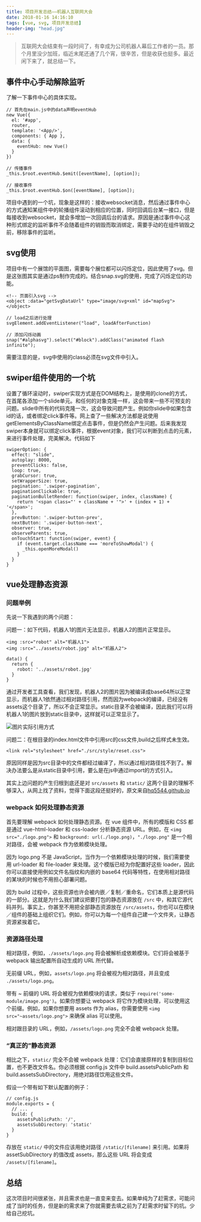 ```yaml
---
title: 项目开发总结——机器人互联网大会
date: 2018-01-16 14:16:10
tags: [vue, svg, 项目开发总结]
header-img: "head.jpg"
---
```


> 互联网大会结束有一段时间了，有幸成为公司机器人幕后工作者的一员。那个月里没少加班，临近末尾还通了几个宵，很辛苦，但是收获也挺多。最近闲下来了，就总结一下。

## 事件中心手动解除监听

了解一下事件中心的具体实现。

```
// 首先在main.js中的data声明eventHub
new Vue({
  el: '#app',
  router,
  template: '<App/>',
  components: { App },
  data: {
    eventHub: new Vue()
  }
})

// 传播事件
_this.$root.eventHub.$emit([eventName], [option]);

// 接收事件
_this.$root.eventHub.$on([eventName], [option]);
```

项目中遇到的一个坑，现象是这样的：接收websocket消息，然后通过事件中心的方式通知某组件中的轮播组件滚动到相应的位置，同时回调后台某一接口，但是每接收到websocket，就会多增加一次回调后台的请求。原因是通过事件中心这种形式绑定的监听事件不会随着组件的销毁而取消绑定，需要手动的在组件销毁之前，移除事件的监听。

## svg使用

项目中有一个展馆的平面图，需要每个展位都可以闪烁定位，因此使用了svg。但是这张图其实是通过ps制作完成的。结合snap.svg的使用，完成了闪烁定位的功能。

```
<!-- 页面引入svg -->
<object :data="getSvgDataUrl" type="image/svg+xml" id="mapSvg"></object>

// load之后进行处理
svgElement.addEventListener("load", loadAfterFunction)

// 添加闪烁动画
snap("#alphasvg").select("#block").addClass("animated flash infinite");
```

需要注意的是，svg中使用的class必须在svg文件中引入。

## swiper组件使用的一个坑

设置了循环滚动时，swiper实现方式是在DOM结构上，是使用的clone的方式，在首尾各添加一个slide单元。和任何的对象克隆一样，这会带来一些不可预支的问题。slide中所有的代码克隆一次，这会导致问题产生。例如你slide中如果包含id的话，或者绑定click事件等。网上查了一些解决方法都是说使用getElementsByClassName绑定点击事件，但是仍然会产生问题。后来我发现swiper本身就可以绑定click事件，根据event对象，我们可以判断到点击的元素，来进行事件处理，完美解决。代码如下

```
swiperOption: {
  effect: "slide",
  autoplay: 8000,
  preventClicks: false,
  loop: true,
  grabCursor: true,
  setWrapperSize: true,
  pagination: '.swiper-pagination',
  paginationClickable: true,
  paginationBulletRender: function(swiper, index, className) {
    return '<span class="' + className + '">' + (index + 1) + '</span>';
  },
  prevButton: '.swiper-button-prev',
  nextButton: '.swiper-button-next',
  observer: true,
  observeParents: true,
  onTouchStart: function(swiper, event) {
    if (event.target.className === 'moreToShowModal') {
      _this.openMoreModal()
    }
  }
}
```

## vue处理静态资源

### 问题举例

先说一下我遇到的两个问题：

问题一：如下代码，机器人1的图片无法显示，机器人2的图片正常显示。

```
<img :src="robot" alt="机器人1">
<img :src="../assets/robot.jpg" alt="机器人2">

data() {
  return {
    robot: '../assets/robot.jpg'
  }
}
```

通过开发者工具查看，我们发现，机器人2的图片因为被编译成base64所以正常显示，而机器人1依然通过相对路径引用，然而因为webpack的编译，已经没有assets这个目录了，所以不会正常显示。static目录不会被编译，因此我们可以将机器人1的图片放到static目录中，这样就可以正常显示了。

![图片实际引用方式](img_path.jpg)

问题二：在根目录的index.html文件中引用src的css文件,build之后样式未生效。

```
<link rel="stylesheet" href="./src/style/reset.css">
```
原因同样是因为src目录中的文件都经过编译了，所以通过相对路径找不到了。解决办法要么是从static目录中引用，要么是在js中通过import的方式引入。

其实上边问题的产生归根到底还是对 `src/assets` 和 `static/` 这两个目录的理解不够深入，从网上找了资料，觉得下面这段还挺好的，原文来自[hq5544.github.io](https://hq5544.github.io/vue-webpack/static.html)

### webpack 如何处理静态资源

首先要理解 webpack 如何处理静态资源。在 vue 组件中，所有的模版和 CSS 都是通过 vue-html-loader 和 css-loader 分析静态资源 URL。例如，在 `<img src="./logo.png">` 和 `background: url(./logo.png)`，`"./logo.png"` 是一个相对路径，会被 webpack 作为依赖模块处理。

因为 logo.png 不是 JavaScript，当作为一个依赖模块处理的时候，我们需要使用 url-loader 和 file-loader 来处理。这个模版已经为你配置好这些 loader，因此你可以直接使用例如文件名指纹和内嵌的 base64 代码等特性，在使用相对路径的某块的时候也不用担心部署问题。

因为 build 过程中，这些资源也许会被内嵌／复制／重命名，它们本质上是源代码的一部分。这就是为什么我们建议把要打包的静态资源放在 `/src` 中，和其它源代码并列。事实上，你甚至不用把全部静态资源放在 `/src/assets`，你也可以在模块／组件的基础上组织它们。例如，你可以为每一个组件自己建一个文件夹，让静态资源紧挨着它。

### 资源路径处理

相对路径，例如，`./assets/logo.png` 将会被解析成依赖模块。它们将会被基于 webpack 输出配置所自动生成的 URL 所代替。

无前缀 URL，例如，`assets/logo.png` 将会被视为相对路径，并且变成 `./assets/logo.png`。

带有 ~ 前缀的 URL 将会被视为依赖模块的请求，类似于 `require('some-module/image.png')`。如果你想要让 webpack 将它作为模块处理，可以使用这个前缀。例如，如果你想要用 assets 作为 alias，你需要使用 `<img src="~assets/logo.png">` 来确保 alias 可以使用。

相对跟目录的 URL，例如，`/assets/logo.png` 完全不会被 webpack 处理。

### “真正的”静态资源

相比之下，`static/` 完全不会被 webpack 处理：它们会直接原样的复制到目标位置，也不更改文件名。你必须根据 config.js 文件中 build.assetsPublicPath 和 build.assetsSubDirectory，用绝对路径饮用这些文件。

假设一个带有如下默认配置的例子：

```
// config.js
module.exports = {
  // ...
  build: {
    assetsPublicPath: '/',
    assetsSubDirectory: 'static'
  }
}
```

存放在 `static/` 中的文件应该用绝对路径 `/static/[filename]` 来引用。如果将 assetSubDirectory 的值改成 assets，那么这些 URL 将会变成 `/assets/[filename]`。

## 总结

这次项目时间很紧张，并且需求也是一直变来变去。如果单纯为了赶需求，可能问成了当时的任务，但是新的需求来了你就需要去填之前为了赶需求时留下的坑。少给自己挖坑。